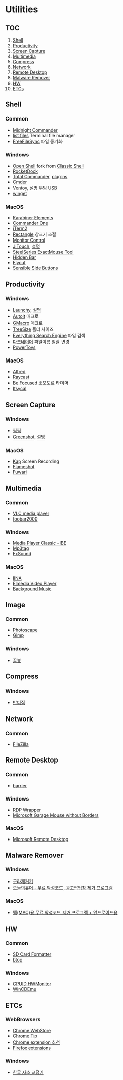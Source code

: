 # Utilities

## TOC
1. [Shell](#shell)
1. [Productivity](#productivity)
1. [Screen Capture](#screen-capture)
1. [Multimedia](#multimedia)
1. [Compress](#compress)
1. [Network](#network)
1. [Remote Desktop](#remote-desktop)
1. [Malware Remover](#malware-remover)
1. [HW](#hw)
1. [ETCs](#etcs)

## Shell

### Common
- [Midnight Commander](http://midnight-commander.org/)
- [list files](https://github.com/gokcehan/lf) Terminal file manager
- [FreeFileSync](http://www.freefilesync.org/download.php) 파일 동기화

### Windows
- [Open Shell](https://www.majorgeeks.com/files/details/classic_start.html) fork from [Classic Shell](http://www.classicshell.net/) 
- [RocketDock](http://rocketdock.com/)
- [Total Commander](http://ghisler.com/), [plugins](http://totalcmd.net/)
- [Cmder](https://cmder.net/)
- [Ventoy](https://www.ventoy.net/en/download.html), [설명](https://www.clien.net/service/board/lecture/15774962) 부팅 USB
- [winget](https://docs.microsoft.com/ko-kr/windows/package-manager/)

### MacOS
- [Karabiner Elements](https://karabiner-elements.pqrs.org/)
- [Commander One](https://mac.eltima.com/ko/file-manager.html)
- [iTerm2](https://iterm2.com/)
- [Rectangle](https://rectangleapp.com/) 창크기 조절
- [Monitor Control](https://github.com/MonitorControl/MonitorControl)
- [JiTouch](https://github.com/aaronkollasch/jitouch), [설명](https://www.clien.net/service/board/cm_mac/16774332?po=0&sk=title&sv=jitouch&groupCd=&pt=0)
- [SteelSeries ExactMouse Tool](https://downloads.steelseriescdn.com/drivers/tools/steelseries-exactmouse-tool.dmg)
- [Hidden Bar](https://github.com/dwarvesf/hidden)
- [Flycut](https://github.com/TermiT/Flycut)
- [Sensible Side Buttons](https://sensible-side-buttons.archagon.net/)


## Productivity

### Windows
- [Launchy](https://www.launchy.net/), [설명](https://m.clien.net/service/board/use/14929826?type=recommend)
- [AutoIt](https://www.autoitscript.com/site/autoit/downloads/) 매크로
- [GMacro](http://www.gmacro.er.ro/) 매크로
- [TreeSize](https://www.jam-software.com/treesize_free) 폴더 사이즈
- [Everything Search Engine](https://www.voidtools.com/) 파일 검색
- [다크네이머](https://m.clien.net/service/board/lecture/14771540) 파일이름 일괄 변경
- [PowerToys](https://github.com/microsoft/PowerToys/releases)

### MacOS
- [Alfred](https://www.alfredapp.com/)
- [Raycast](https://www.raycast.com/)
- [Be Focused](https://apps.apple.com/us/app/be-focused-focus-timer/id973134470?mt=12) 뽀모도르 타이머
- [Itsycal](https://www.mowglii.com/itsycal/)


## Screen Capture

### Windows
- [픽픽](https://picpick.app/ko/)
- [Greenshot](https://getgreenshot.org/), [설명](https://www.clien.net/service/board/lecture/16055643?type=recommend)

### MacOS
- [Kap](https://getkap.co/) Screen Recording
- [Flameshot](https://flameshot.org/)
- [Fuwari](https://fuwari-app.com/)

## Multimedia

### Common
- [VLC media player](https://www.videolan.org/vlc/)
- [foobar2000](https://www.foobar2000.org/download)

### Windows
- [Media Player Classic - BE](https://sourceforge.net/projects/mpcbe/)
- [Mp3tag](http://www.mp3tag.de/en/)
- [FxSound](https://www.fxsound.com/)

### MacOS
- [IINA](https://iina.io/)
- [Elmedia Video Player](https://www.elmedia-video-player.com/)
- [Background Music](https://github.com/kyleneideck/BackgroundMusic)


## Image

### Common
- [Photoscape](http://www.photoscape.org/ps/main/index.php)
- [Gimp](https://www.gimp.org/)

### Windows
- [꿀뷰](https://www.bandisoft.co.kr/honeyview/ing/)

## Compress

### Windows
- [반디집](https://www.bandisoft.co.kr/bandizip/)


## Network

### Common
- [FileZilla](https://filezilla-project.org/)


## Remote Desktop

### Common
- [barrier](https://github.com/debauchee/barrier)

### Windows
- [RDP Wrapper](https://github.com/stascorp/rdpwrap/)
- [Microsoft Garage Mouse without Borders](https://www.microsoft.com/en-us/download/details.aspx?id=35460)

### MacOS
- [Microsoft Remote Desktop](https://apps.apple.com/kr/app/microsoft-remote-desktop/id1295203466?mt=12)


## Malware Remover

### Windows
- [구라제거기](https://teus.me/)
- [오늘의유머 - 무료 악성코드, 광고팝업창 제거 프로그램](http://m.todayhumor.co.kr/view.php?table=bestofbest&no=207584)

### MacOS
- [맥(MAC)용 무료 악성코드 제거 프로그램 + 안드로이드용](http://www.todayhumor.co.kr/board/view.php?table=computer&no=258270)


## HW

### Common
- [SD Card Formatter](https://www.sdcard.org/downloads/formatter_4/)
- [btop](https://github.com/aristocratos/btop)

### Windows
- [CPUID HWMonitor](http://www.cpuid.com/softwares/hwmonitor.html)
- [WinCDEmu](http://wincdemu.sysprogs.org/)


## ETCs

### WebBrowsers
- [Chrome WebStore](https://chrome.google.com/webstore/category/extensions)
- [Chrome Tip](http://www.todayhumor.co.kr/board/view.php?table=bestofbest&no=155818&s_no=155818&page=1)
- [Chrome extension 추천](https://m.clien.net/service/board/park/14922944?type=recommend)
- [Firefox extensions](https://addons.mozilla.org/ko/firefox/extensions/)

### Windows
- [한글 자소 교정기](https://namocom.tistory.com/630)
